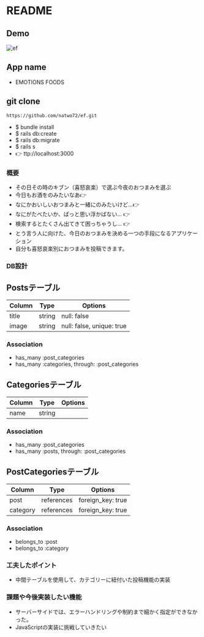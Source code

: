 # README

## Demo

![ef](https://github.com/natwo72/ef/issues/1#issue-647771080)

## App name

- EMOTIONS FOODS

## git clone
`https://github.com/natwo72/ef.git`
 
- $ bundle install
- $ rails db:create
- $ rails db:migrate
- $ rails s
- :point_right: ttp://localhost:3000

### 概要

- その日その時のキブン（喜怒哀楽）で選ぶ今夜のおつまみを選ぶ
- 今日もお酒をのみたいなあ:point_right:
- なにかおいしいおつまみと一緒にのみたいけど...:point_right:
- なにがたべたいか、ぱっと思い浮かばない... :point_right:
- 検索するとたくさん出てきて困っちゃうし... :point_right:
- とう言う人に向けた、今日のおつまみを決める一つの手段になるアプリケーション
- 自分も喜怒哀楽別におつまみを投稿できます。

### DB設計

## Postsテーブル
|Column|Type|Options|
|------|----|-------|
|title|string|null: false|
|image|string|null: false, unique: true|
### Association
- has_many :post_categories
- has_many :categories, through: :post_categories
## Categoriesテーブル
|Column|Type|Options|
|------|----|-------|
|name|string|
### Association
- has_many :post_categories
- has_many :posts, through: :post_categories
## PostCategoriesテーブル
|Column|Type|Options|
|------|----|-------|
|post|references|foreign_key: true|
|category|references|foreign_key: true|
### Association
- belongs_to :post
- belongs_to :category

### 工夫したポイント

- 中間テーブルを使用して、カテゴリーに紐付いた投稿機能の実装

### 課題や今後実装したい機能

- サーバーサイドでは、エラーハンドリングや制約まで細かく指定ができなかった。
- JavaScriptの実装に挑戦していきたい









